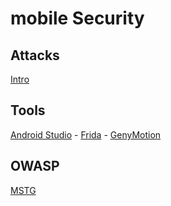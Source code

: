 # mobile Security

## Attacks
[Intro](/Attacks/intro.md)

## Tools
[Android Studio](/Tools/android-studio.md) - [Frida](/Tools/frida.md) - [GenyMotion](/Tools/genymotion.md)

## OWASP
[MSTG](https://github.com/OWASP/owasp-mstg/tree/master/Document)
